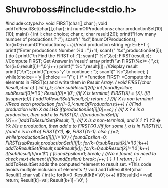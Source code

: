 # Shuvroboss#include<stdio.h>
#include<ctype.h>
void FIRST(char[],char );
void addToResultSet(char[],char);
int numOfProductions;
char productionSet[10][10];
main()
{
    int i;
    char choice;
    char c;
    char result[20];
    printf("How many number of productions ? :");
    scanf(" %d",&numOfProductions);
    for(i=0;i<numOfProductions;i++)//read production string eg: E=E+T
    {
        printf("Enter productions Number %d : ",i+1);
        scanf(" %s",productionSet[i]);
    }
    do
    {
        printf("\n Find the FIRST of  :");
        scanf(" %c",&c);
        FIRST(result,c); //Compute FIRST; Get Answer in 'result' array
        printf("\n FIRST(%c)= { ",c);
        for(i=0;result[i]!='\0';i++)
        printf(" %c ",result[i]);       //Display result
        printf("}\n");
         printf("press 'y' to continue : ");
        scanf(" %c",&choice);
    }
    while(choice=='y'||choice =='Y');
}
/*
 *Function FIRST:
 *Compute the elements in FIRST(c) and write them
 *in Result Array.
 */
void FIRST(char* Result,char c)
{
    int i,j,k;
    char subResult[20];
    int foundEpsilon;
    subResult[0]='\0';
    Result[0]='\0';
    //If X is terminal, FIRST(X) = {X}.
    if(!(isupper(c)))
    {
        addToResultSet(Result,c);
               return ;
    }
    //If X is non terminal
    //Read each production
    for(i=0;i<numOfProductions;i++)
    {
//Find production with X as LHS
        if(productionSet[i][0]==c)
        {
//If X ? e is a production, then add e to FIRST(X).
 if(productionSet[i][2]=='$') addToResultSet(Result,'$');
            //If X is a non-terminal, and X ? Y1 Y2 � Yk
            //is a production, then add a to FIRST(X)
            //if for some i, a is in FIRST(Yi),
            //and e is in all of FIRST(Y1), �, FIRST(Yi-1).
      else
            {
                j=2;
                while(productionSet[i][j]!='\0')
                {
                foundEpsilon=0;
                FIRST(subResult,productionSet[i][j]);
                for(k=0;subResult[k]!='\0';k++)
                    addToResultSet(Result,subResult[k]);
                 for(k=0;subResult[k]!='\0';k++)
                     if(subResult[k]=='$')
                     {
                         foundEpsilon=1;
                         break;
                     }
                 //No e found, no need to check next element
                 if(!foundEpsilon)
                     break;
                 j++;
                }
            }
    }
}
    return ;
}
/* addToResultSet adds the computed
 *element to result set.
 *This code avoids multiple inclusion of elements
  */
void addToResultSet(char Result[],char val)
{
    int k;
    for(k=0 ;Result[k]!='\0';k++)
        if(Result[k]==val)
            return;
    Result[k]=val;
    Result[k+1]='\0';
}

